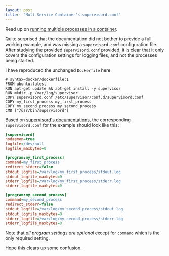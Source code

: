 ```yaml
---
layout: post
title:  "Mult-Service Container's supervisord.conf"
---
```


Read up on [running multiple processes in a container][procman].

Quite surprised that the documentation did not bother to provide a full working
example, and was missing a `supervisord.conf` configuration file. After 
studying the provided `supervisord.conf` provided, it is clear that it only 
covers the configuration settings for logging files, and not the processes
being started.

I have reproduced the unchanged `Dockerfile` here.

```docker
# syntax=docker/dockerfile:1
FROM ubuntu:latest
RUN apt-get update && apt-get install -y supervisor
RUN mkdir -p /var/log/supervisor
COPY supervisord.conf /etc/supervisor/conf.d/supervisord.conf
COPY my_first_process my_first_process
COPY my_second_process my_second_process
CMD ["/usr/bin/supervisord"]
```

Based on [supervisord's documentations][supervisord], the corresponding 
`supervisord.conf` for the example should look like this:

```ini
[supervisord]
nodaemon=true
logfile=/dev/null
logfile_maxbytes=0

[program:my_first_process]
command=my_first_process
redirect_stderr=false
stdout_logfile=/var/log/my_first_process/stdout.log
stdout_logfile_maxbytes=0
stderr_logfile=/var/log/my_first_process/stderr.log
stderr_logfile_maxbytes=0

[program:my_second_process]
command=my_second_process
redirect_stderr=false
stdout_logfile=/var/log/my_second_process/stdout.log
stdout_logfile_maxbytes=0
stderr_logfile=/var/log/my_second_process/stderr.log
stderr_logfile_maxbytes=0
```

Note that *all program settings are optional* except for `command` which is the
only required setting.

Hope this clears up some confusion.

[procman]: https://docs.docker.com/engine/containers/multi-service_container/#use-a-process-manager
[supervisord]: http://supervisord.org/configuration.html

